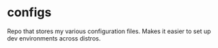 # configs
Repo that stores my various configuration files. Makes it easier to set up dev environments across distros.
